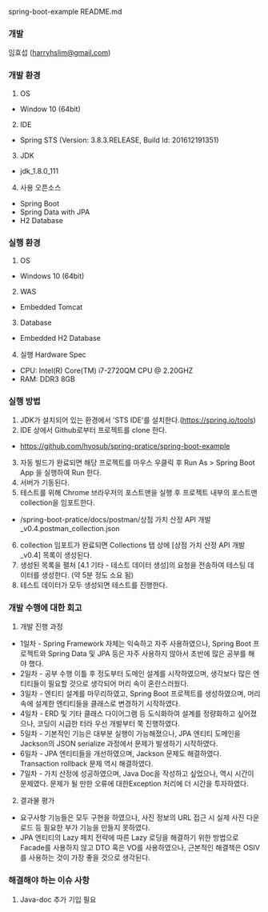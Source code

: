 spring-boot-example README.md

### 개발

임효섭 (harryhslim@gmail.com)

### 개발 환경

1. OS
  + Window 10 (64bit)
2. IDE
  + Spring STS (Version: 3.8.3.RELEASE, Build Id: 201612191351)
3. JDK 
  + jdk_1.8.0_111
4. 사용 오픈소스
  + Spring Boot
  + Spring Data with JPA
  + H2 Database

### 실행 환경

1. OS
  + Windows 10 (64bit)
2. WAS
  + Embedded Tomcat
3. Database
  + Embedded H2 Database
4. 실행 Hardware Spec
  + CPU: Intel(R) Core(TM) i7-2720QM CPU @ 2.20GHZ
  + RAM: DDR3 8GB

### 실행 방법

1. JDK가 설치되어 있는 환경에서 'STS IDE'를 설치한다.(https://spring.io/tools)
2. IDE 상에서 Github로부터 프로젝트를 clone 한다.
  + https://github.com/hyosub/spring-pratice/spring-boot-example
3. 자동 빌드가 완료되면 해당 프로젝트를 마우스 우클릭 후 Run As > Spring Boot App 을 실행하여 Run 한다.
4. 서버가 기동된다.
5. 테스트를 위해 Chrome 브라우저의 포스트맨을 실행 후 프로젝트 내부의 포스트맨 collection을 임포트한다.  
  + /spring-boot-pratice/docs/postman/상점 가치 산정 API 개발_v0.4.postman_collection.json
6. collection 임포트가 완료되면 Collections 탭 상에 [상점 가치 산정 API 개발_v0.4] 목록이 생성된다.
7. 생성된 목록을 펼처 [4.1 기타 - 테스트 데이터 생성]의 요청을 전송하여 테스팅 데이터를 생성한다. (약 5분 정도 소요 됨)
8. 테스트 데이터가 모두 생성되면 테스트를 진행한다.

### 개발 수행에 대한 회고

1. 개발 진행 과정
  + 1일차 - Spring Framework 자체는 익숙하고 자주 사용하였으나, Spring Boot 프로젝트와 Spring Data 및 JPA 등은 자주 사용하지 않아서 초반에 많은 공부를 해야 했다.
  + 2일차 - 공부 수행 이틀 후 정도부터 도메인 설계를 시작하였으며, 생각보다 많은 엔티티들이 필요할 것으로 생각되어 머리 속이 혼란스러웠다.
  + 3일차 - 엔티티 설계를 마무리하였고, Spring Boot 프로젝트를 생성하였으며, 머리 속에 설계한 엔티티들을 클래스로 변경하기 시작하였다.
  + 4일차 - ERD 및 기타 클래스 다이어그램 등 도식화하여 설계를 정량화하고 싶어졌으나, 코딩이 시급한 터라 우선 개발부터 쭉 진행하였다.
  + 5일차 - 기본적인 기능은 대부분 실행이 가능해졌으나, JPA 엔티티 도메인을  Jackson의 JSON serialize 과정에서 문제가 발생하기 시작하였다.
  + 6일차 - JPA 엔티티들을 개선하였으며, Jackson 문제도 해결하였다. Transaction rollback 문제 역시 해결하였다.
  + 7일차 - 가치 산정에 성공하였으며, Java Doc을 작성하고 싶었으나, 역시 시간이 문제였다. 문제가 될 만한 오류에 대한Exception 처리에 더 시간을 투자하였다.
2. 결과물 평가
  + 요구사항 기능들은 모두 구현을 하였으나, 사진 정보의 URL 접근 시 실제 사진 다운로드 등 필요한 부가 기능을 만들지 못하였다.
  + JPA 엔티티의 Lazy 페치 전략에 따른 Lazy 로딩을 해결하기 위한 방법으로 Facade를 사용하지 않고 DTO 혹은 VO를 사용하였으나, 근본적인 해결책은 OSIV를 사용하는 것이 가장 좋을 것으로 생각된다.

### 해결해야 하는 이슈 사항

1. Java-doc 추가 기입 필요